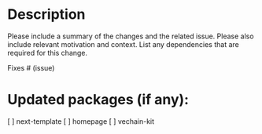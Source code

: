 # Description

Please include a summary of the changes and the related issue. Please also include relevant motivation and context. List any dependencies that are required for this change.

Fixes # (issue)

# Updated packages (if any):

[ ] next-template
[ ] homepage
[ ] vechain-kit
